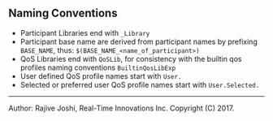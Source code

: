 ## Naming Conventions

- Participant Libraries end with `_Library`
- Participant base name are derived from participant names by prefixing
  `BASE_NAME`, thus: `$(BASE_NAME_<name_of_participant>)`
- QoS Libraries end with `QoSLib`, for consistency with the builtin
  qos profiles naming conventions `BuiltinQosLibExp`
- User defined QoS profile names start with `User.`
- Selected or preferred user QoS profile names start with `User.Selected.`


---
Author: Rajive Joshi, Real-Time Innovations Inc. Copyright (C) 2017.